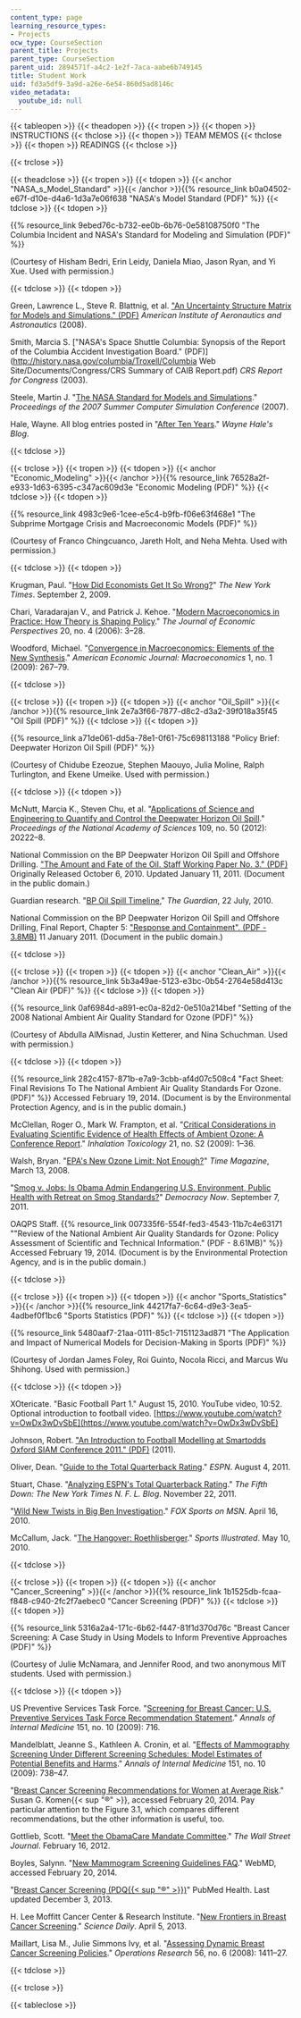 ```yaml
---
content_type: page
learning_resource_types:
- Projects
ocw_type: CourseSection
parent_title: Projects
parent_type: CourseSection
parent_uid: 2894571f-a4c2-1e2f-7aca-aabe6b749145
title: Student Work
uid: fd3a5df9-3a9d-a26e-6e54-860d5ad8146c
video_metadata:
  youtube_id: null
---
```


{{< tableopen >}}
{{< theadopen >}}
{{< tropen >}}
{{< thopen >}}
INSTRUCTIONS
{{< thclose >}}
{{< thopen >}}
TEAM MEMOS
{{< thclose >}}
{{< thopen >}}
READINGS
{{< thclose >}}

{{< trclose >}}

{{< theadclose >}}
{{< tropen >}}
{{< tdopen >}}
{{< anchor "NASA_s_Model_Standard" >}}{{< /anchor >}}{{% resource_link b0a04502-e67f-d10e-d4a6-1d3a7e06f638 "NASA's Model Standard (PDF)" %}}
{{< tdclose >}}
{{< tdopen >}}


{{% resource_link 9ebed76c-b732-ee0b-6b76-0e58108750f0 "The Columbia Incident and NASA's Standard for Modeling and Simulation (PDF)" %}}

(Courtesy of Hisham Bedri, Erin Leidy, Daniela Miao, Jason Ryan, and Yi Xue. Used with permission.)


{{< tdclose >}}
{{< tdopen >}}


Green, Lawrence L., Steve R. Blattnig, et al. ["An Uncertainty Structure Matrix for Models and Simulations." (PDF)](https://ntrs.nasa.gov/archive/nasa/casi.ntrs.nasa.gov/20080015748.pdf) _American Institute of Aeronautics and Astronautics_ (2008).

Smith, Marcia S. ["NASA's Space Shuttle Columbia: Synopsis of the Report of the Columbia Accident Investigation Board." (PDF)](http://history.nasa.gov/columbia/Troxell/Columbia Web Site/Documents/Congress/CRS Summary of CAIB Report.pdf) _CRS Report for Congress_ (2003).

Steele, Martin J. "[The NASA Standard for Models and Simulations](http://dl.acm.org/citation.cfm?id=1357912)." _Proceedings of the 2007 Summer Computer Simulation Conference_ (2007).

Hale, Wayne. All blog entries posted in "[After Ten Years](http://waynehale.wordpress.com/category/after-ten-years/)." _Wayne Hale's Blog_.


{{< tdclose >}}

{{< trclose >}}
{{< tropen >}}
{{< tdopen >}}
{{< anchor "Economic_Modeling" >}}{{< /anchor >}}{{% resource_link 76528a2f-e933-1d63-6395-c347ac609d3e "Economic Modeling (PDF)" %}}
{{< tdclose >}}
{{< tdopen >}}


{{% resource_link 4983c9e6-1cee-e5c4-b9fb-f06e63f468e1 "The Subprime Mortgage Crisis and Macroeconomic Models (PDF)" %}}

(Courtesy of Franco Chingcuanco, Jareth Holt, and Neha Mehta. Used with permission.)


{{< tdclose >}}
{{< tdopen >}}


Krugman, Paul. "[How Did Economists Get It So Wrong?](http://www.nytimes.com/2009/09/06/magazine/06Economic-t.html?pagewanted=all)" _The New York Times_. September 2, 2009.

Chari, Varadarajan V., and Patrick J. Kehoe. "[Modern Macroeconomics in Practice: How Theory is Shaping Policy](http://dx.doi.org/10.1257/jep.20.4.3)." _The Journal of Economic Perspectives_ 20, no. 4 (2006): 3–28.

Woodford, Michael. "[Convergence in Macroeconomics: Elements of the New Synthesis](http://dx.doi.org/10.1257/mac.1.1.267)." _American Economic Journal: Macroeconomics_ 1, no. 1 (2009): 267–79.


{{< tdclose >}}

{{< trclose >}}
{{< tropen >}}
{{< tdopen >}}
{{< anchor "Oil_Spill" >}}{{< /anchor >}}{{% resource_link 2e7a3f66-7877-d8c2-d3a2-39f018a35f45 "Oil Spill (PDF)" %}}
{{< tdclose >}}
{{< tdopen >}}


{{% resource_link a71de061-dd5a-78e1-0f61-75c698113188 "Policy Brief: Deepwater Horizon Oil Spill (PDF)" %}}

(Courtesy of Chidube Ezeozue, Stephen Maouyo, Julia Moline, Ralph Turlington, and Ekene Umeike. Used with permission.)


{{< tdclose >}}
{{< tdopen >}}


McNutt, Marcia K., Steven Chu, et al. "[Applications of Science and Engineering to Quantify and Control the Deepwater Horizon Oil Spill](http://dx.doi.org/10.1073/pnas.1214389109)." _Proceedings of the National Academy of Sciences_ 109, no. 50 (2012): 20222–8.

National Commission on the BP Deepwater Horizon Oil Spill and Offshore Drilling. ["The Amount and Fate of the Oil. Staff Working Paper No. 3." (PDF)](http://astro.berkeley.edu/~echiang/bp/WorkingPaper.pdf) Originally Released October 6, 2010. Updated January 11, 2011. (Document in the public domain.)

Guardian research. "[BP Oil Spill Timeline](http://www.theguardian.com/environment/2010/jun/29/bp-oil-spill-timeline-deepwater-horizon)," _The Guardian_, 22 July, 2010.

National Commission on the BP Deepwater Horizon Oil Spill and Offshore Drilling, Final Report, Chapter 5: ["Response and Containment". (PDF - 3.8MB)](http://cybercemetery.unt.edu/archive/oilspill/20121211010142/http://www.oilspillcommission.gov/sites/default/files/documents/FinalReportChapter5.pdf) 11 January 2011. (Document in the public domain.)


{{< tdclose >}}

{{< trclose >}}
{{< tropen >}}
{{< tdopen >}}
{{< anchor "Clean_Air" >}}{{< /anchor >}}{{% resource_link 5b3a49ae-5123-e3bc-0b54-2764e58d413c "Clean Air (PDF)" %}}
{{< tdclose >}}
{{< tdopen >}}


{{% resource_link 0af6984d-a891-ec0a-82d2-0e510a214bef "Setting of the 2008 National Ambient Air Quality Standard for Ozone (PDF)" %}}

(Courtesy of Abdulla AlMisnad, Justin Ketterer, and Nina Schuchman. Used with permission.)


{{< tdclose >}}
{{< tdopen >}}


{{% resource_link 282c4157-871b-e7a9-3cbb-af4d07c508c4 "Fact Sheet: Final Revisions To The National Ambient Air Quality Standards For Ozone. (PDF)" %}} Accessed February 19, 2014. (Document is by the Environmental Protection Agency, and is in the public domain.)

McClellan, Roger O., Mark W. Frampton, et al. "[Critical Considerations in Evaluating Scientific Evidence of Health Effects of Ambient Ozone: A Conference Report](http://dx.doi.org/10.1080/08958370903176735)." _Inhalation Toxicology_ 21, no. S2 (2009): 1–36.

Walsh, Bryan. "[EPA's New Ozone Limit: Not Enough?](http://content.time.com/time/health/article/0,8599,1722343,00.html)" _Time Magazine_, March 13, 2008.

"[Smog v. Jobs: Is Obama Admin Endangering U.S. Environment, Public Health with Retreat on Smog Standards?](http://www.democracynow.org/2011/9/7/smog_v_jobs_is_obama_admin)" _Democracy Now_. September 7, 2011.

OAQPS Staff. {{% resource_link 007335f6-554f-fed3-4543-11b7c4e63171 "\"Review of the National Ambient Air Quality Standards for Ozone: Policy Assessment of Scientific and Technical Information.\" (PDF - 8.61MB)" %}} Accessed February 19, 2014. (Document is by the Environmental Protection Agency, and is in the public domain.)


{{< tdclose >}}

{{< trclose >}}
{{< tropen >}}
{{< tdopen >}}
{{< anchor "Sports_Statistics" >}}{{< /anchor >}}{{% resource_link 44217fa7-6c64-d9e3-3ea5-4adbef0f1bc6 "Sports Statistics (PDF)" %}}
{{< tdclose >}}
{{< tdopen >}}


{{% resource_link 5480aaf7-21aa-0111-85c1-7151123ad871 "The Application and Impact of Numerical Models for Decision-Making in Sports (PDF)" %}}

(Courtesy of Jordan James Foley, Roi Guinto, Nocola Ricci, and Marcus Wu Shihong. Used with permission.)


{{< tdclose >}}
{{< tdopen >}}


XOtericate. "Basic Football Part 1." August 15, 2010. YouTube video, 10:52. Optional introduction to football video. [https://www.youtube.com/watch?v=OwDx3wDvSbE](https://www.youtube.com/watch?v=OwDx3wDvSbE)

Johnson, Robert. ["An Introduction to Football Modelling at Smartodds Oxford SIAM Conference 2011." (PDF)](https://www.yumpu.com/en/document/read/7161436/an-introduction-to-football-modelling-at-smartodds-oxford-siam-) (2011).

Oliver, Dean. "[Guide to the Total Quarterback Rating](http://espn.go.com/nfl/story/_/id/6833215/explaining-statistics-total-quarterback-rating)." _ESPN_. August 4, 2011.

Stuart, Chase. "[Analyzing ESPN's Total Quarterback Rating](http://fifthdown.blogs.nytimes.com/2011/11/22/analyzing-espns-total-quarterback-rating/ )." _The Fifth Down: The New York Times N. F. L. Blog_. November 22, 2011.

"[Wild New Twists in Big Ben Investigation](http://msn.foxsports.com/nfl/story/new-twists-in-ben-roethlisberger-sexual-assault-case-041610)." _FOX Sports on MSN_. April 16, 2010.

McCallum, Jack. "[The Hangover: Roethlisberger](http://www.si.com/vault/2010/05/10/105935652/the-hangover-roethlisberger)." _Sports Illustrated_. May 10, 2010.


{{< tdclose >}}

{{< trclose >}}
{{< tropen >}}
{{< tdopen >}}
{{< anchor "Cancer_Screening" >}}{{< /anchor >}}{{% resource_link 1b1525db-fcaa-f848-c940-2fc2f7aebec0 "Cancer Screening (PDF)" %}}
{{< tdclose >}}
{{< tdopen >}}


{{% resource_link 5316a2a4-171c-6b62-f447-81f1d370d76c "Breast Cancer Screening: A Case Study in Using Models to Inform Preventive Approaches (PDF)" %}}

(Courtesy of Julie McNamara, and Jennifer Rood, and two anonymous MIT students. Used with permission.)


{{< tdclose >}}
{{< tdopen >}}


US Preventive Services Task Force. "[Screening for Breast Cancer: U.S. Preventive Services Task Force Recommendation Statement](http://dx.doi.org/10.7326/0003-4819-151-10-200911170-00008)." _Annals of Internal Medicine_ 151, no. 10 (2009): 716.

Mandelblatt, Jeanne S., Kathleen A. Cronin, et al. "[Effects of Mammography Screening Under Different Screening Schedules: Model Estimates of Potential Benefits and Harms](http://dx.doi.org/10.7326/0003-4819-151-10-200911170-00010)." _Annals of Internal Medicine_ 151, no. 10 (2009): 738–47.

"[Breast Cancer Screening Recommendations for Women at Average Risk](http://ww5.komen.org/BreastCancer/GeneralRecommendations.html)." Susan G. Komen{{< sup "®" >}}, accessed February 20, 2014. Pay particular attention to the Figure 3.1, which compares different recommendations, but the other information is useful, too.

Gottlieb, Scott. "[Meet the ObamaCare Mandate Committee](https://www.wsj.com/articles/SB10001424052970204795304577220950656734864)." _The Wall Street Journal_. February 16, 2012.

Boyles, Salynn. "[New Mammogram Screening Guidelines FAQ](http://www.webmd.com/breast-cancer/features/new-mammogram-screening-guidelines-faq)." WebMD, accessed February 20, 2014.

"[Breast Cancer Screening (PDQ{{< sup "®" >}})](http://www.ncbi.nlm.nih.gov/pubmedhealth/PMH0032597/)" PubMed Health. Last updated December 3, 2013.

H. Lee Moffitt Cancer Center & Research Institute. "[New Frontiers in Breast Cancer Screening](http://www.sciencedaily.com/releases/2013/04/130405064434.htm)." _Science Daily_. April 5, 2013.

Maillart, Lisa M., Julie Simmons Ivy, et al. "[Assessing Dynamic Breast Cancer Screening Policies](http://dx.doi.org/10.1287/opre.1080.0614)." _Operations Research_ 56, no. 6 (2008): 1411–27.


{{< tdclose >}}

{{< trclose >}}

{{< tableclose >}}